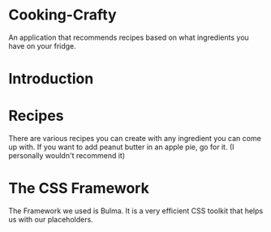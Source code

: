 # Cooking-Crafty
An application that recommends recipes based on what ingredients you have on your fridge.

# Introduction


# Recipes

There are various recipes you can create with any ingredient you can come up with. If you want to add peanut butter in an apple pie, go for it. (I personally wouldn't recommend it)

# The CSS Framework

The Framework we used is Bulma. It is a very efficient CSS toolkit that helps us with our placeholders.